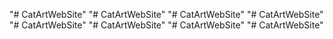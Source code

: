 "# CatArtWebSite" 
"# CatArtWebSite" 
"# CatArtWebSite" 
"# CatArtWebSite" 
"# CatArtWebSite" 
"# CatArtWebSite" 
"# CatArtWebSite" 
"# CatArtWebSite" 
